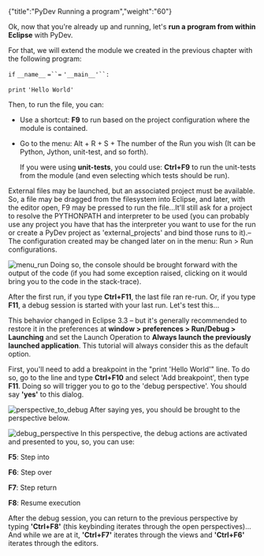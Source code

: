 {"title":"PyDev Running a program","weight":"60"}

Ok, now that you're already up and running, let's **run a program from within Eclipse** with PyDev.

For that, we will extend the module we created in the previous chapter with the following program:

`if` `__name__` `=``=`  `'__main__'``:`

`print`  `'Hello World'`

Then, to run the file, you can:

* Use a shortcut: **F9** to run based on the project configuration where the module is contained.

* Go to the menu: Alt + R + S + The number of the Run you wish (It can be Python, Jython, unit-test, and so forth).

    If you were using **unit-tests**, you could use: **Ctrl+F9** to run the unit-tests from the module (and even selecting which tests should be run).

External files may be launched, but an associated project must be available. So, a file may be dragged from the filesystem into Eclipse, and later, with the editor open, F9 may be pressed to run the file...It'll still ask for a project to resolve the PYTHONPATH and interpreter to be used (you can probably use any project you have that has the interpreter you want to use for the run or create a PyDev project as 'external\_projects' and bind those runs to it).– The configuration created may be changed later on in the menu: Run > Run configurations.

![menu_run](/Images/appc/pydev.org/images/menu_run.png)
Doing so, the console should be brought forward with the output of the code (if you had some exception raised, clicking on it would bring you to the code in the stack-trace).

After the first run, if you type **Ctrl+F11**, the last file ran re-run. Or, if you type **F11**, a debug session is started with your last run. Let's test this...

This behavior changed in Eclipse 3.3 – but it's generally recommended to restore it in the preferences at **window > preferences > Run/Debug > Launching** and set the Launch Operation to **Always launch the previously launched application**. This tutorial will always consider this as the default option.

First, you'll need to add a breakpoint in the "print 'Hello World'" line. To do so, go to the line and type **Ctrl+F10** and select 'Add breakpoint', then type **F11**. Doing so will trigger you to go to the 'debug perspective'. You should say **'yes'** to this dialog.

![perspective_to_debug](/Images/appc/pydev.org/images/perspective_to_debug.png)
After saying yes, you should be brought to the perspective below.

![debug_perspective](/Images/appc/pydev.org/images/debug_perspective.png)
In this perspective, the debug actions are activated and presented to you, so, you can use:

**F5**: Step into

**F6**: Step over

**F7**: Step return

**F8**: Resume execution

After the debug session, you can return to the previous perspective by typing **'Ctrl+F8'** (this keybinding iterates through the open perspectives)... And while we are at it, **'Ctrl+F7'** iterates through the views and **'Ctrl+F6'** iterates through the editors.
